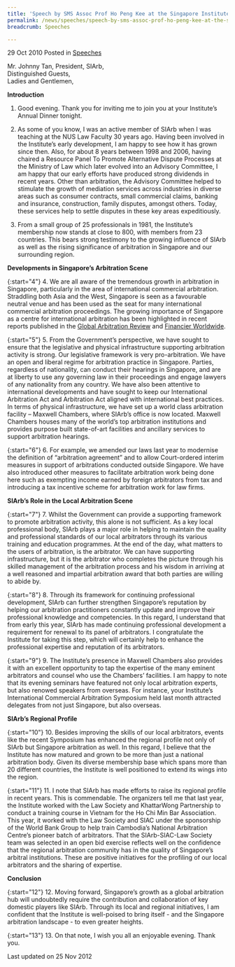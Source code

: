 ```yaml
---
title: 'Speech by SMS Assoc Prof Ho Peng Kee at the Singapore Institute of Arbitrators (SIArb) Annual Dinner'
permalink: /news/speeches/speech-by-sms-assoc-prof-ho-peng-kee-at-the-singapore-institute-of-arbitrators-siarb-annual-dinner
breadcrumb: Speeches

---
```



29 Oct 2010 Posted in [Speeches](/news/speeches)


Mr. Johnny Tan, President, SIArb,   
Distinguished Guests,  
Ladies and Gentlemen,  

**Introduction**

1. Good evening. Thank you for inviting me to join you at your Institute’s Annual Dinner tonight.          

2. As some of you know, I was an active member of SIArb when I was teaching at the NUS Law Faculty 30 years ago. Having been involved in the Institute’s early development, I am happy to see how it has grown since then.  Also, for about 8 years between 1998 and 2006, having chaired a Resource Panel To Promote Alternative Dispute Processes at the Ministry of Law which later evolved into an Advisory Committee, I am happy that our early efforts have produced strong dividends in recent years. Other than arbitration, the Advisory Committee helped to stimulate the growth of mediation services across industries in diverse areas such as consumer contracts, small commercial claims, banking and insurance, construction, family disputes, amongst others. Today, these services help to settle disputes in these key areas expeditiously.

3. From a small group of 25 professionals in 1981, the Institute’s membership now stands at close to 800, with members from 23 countries. This bears strong testimony to the growing influence of SIArb as well as the rising significance of arbitration in Singapore and our surrounding region.


**Developments in Singapore’s Arbitration Scene**

{:start="4"}
4. We are all aware of the tremendous growth in arbitration in Singapore,  particularly in the area of international commercial arbitration. Straddling both Asia and the West, Singapore is seen as a favourable neutral venue and has been used as the seat for many international commercial arbitration proceedings. The growing importance of Singapore as a centre for international arbitration has been highlighted in recent reports published in the <u>Global Arbitration Review</u> and <u>Financier Worldwide</u>.

{:start="5"}
5. From the Government’s perspective, we have sought to ensure that the legislative and physical infrastructure supporting arbitration activity is strong. Our legislative framework is very pro-arbitration. We have an open and liberal regime for arbitration practice in Singapore. Parties, regardless of nationality, can conduct their hearings in Singapore, and are at liberty to use any governing law in their proceedings and engage lawyers of any nationality from any country. We have also been attentive to international developments and have sought to keep our International Arbitration Act and Arbitration Act aligned with international best practices. In terms of physical infrastructure, we have set up a world class arbitration facility – Maxwell Chambers, where SIArb’s office is now located. Maxwell Chambers houses many of the world’s top arbitration institutions and provides purpose built state-of-art facilities and ancillary services to support arbitration hearings.

{:start="6"}
6. For example, we amended our laws last year to modernise the definition of “arbitration agreement” and to allow Court-ordered interim measures in support of arbitrations conducted outside Singapore. We have also introduced other measures to facilitate arbitration work being done here such as exempting income earned by foreign arbitrators from tax and introducing a tax incentive scheme for arbitration work for law firms.

**SIArb’s Role in the Local Arbitration Scene**

{:start="7"}
7. Whilst the Government can provide a supporting framework to promote arbitration activity, this alone is not sufficient. As a key local professional body, SIArb plays a major role in helping to maintain the quality and professional standards of our local arbitrators through its various training and education programmes. At the end of the day, what matters to the users of arbitration, is the arbitrator. We can have supporting infrastructure, but it is the arbitrator who completes the picture through his skilled management of the arbitration process and his wisdom in arriving at a well reasoned and impartial arbitration award that both parties are willing to abide by.

{:start="8"}
8. Through its framework for continuing professional development, SIArb can further strengthen Singapore’s reputation by helping our arbitration practitioners constantly update and improve their professional knowledge and competencies. In this regard, I understand that from early this year, SIArb has made continuing professional development a requirement for renewal to its panel of arbitrators. I congratulate the Institute for taking this step, which will certainly help to enhance the professional expertise and reputation of its arbitrators.

{:start="9"}
9. The Institute’s presence in Maxwell Chambers also provides it with an excellent opportunity to tap the expertise of the many eminent arbitrators and counsel who use the Chambers’ facilities. I am happy to note that its evening seminars have featured not only local arbitration experts, but also renowed speakers from overseas. For instance, your Institute’s International Commercial Arbitration Symposium held last month attracted delegates from not just Singapore, but also overseas. 


**SIArb’s Regional Profile**

{:start="10"}
10. Besides improving the skills of our local arbitrators, events like the recent Symposium has enhanced the regional profile not only of SIArb but Singapore arbitration as well. In this regard, I believe that the Institute has now matured and grown to be more than just a national arbitration body. Given its diverse membership base which spans more than 20 different countries, the Institute is well positioned to extend its wings into the region.

{:start="11"}
11. I note that SIArb has made efforts to raise its regional profile in recent years. This is commendable. The organizers tell me that last year, the Institute worked with the Law Society and KhattarWong Partnership to conduct a training course in Vietnam for the Ho Chi Min Bar Association. This year, it worked with the Law Society and SIAC under the sponsorship of the World Bank Group to help train Cambodia’s National Arbitration Centre’s pioneer batch of arbitrators. That the SIArb-SIAC-Law Society team was selected in an open bid exercise reflects well on the confidence that the regional arbitration community has in the quality of Singapore’s arbitral institutions. These are positive initiatives for the profiling of our local arbitrators and the sharing of expertise.


**Conclusion**

{:start="12"}
12. Moving forward, Singapore’s growth as a global arbitration hub will undoubtedly require the contribution and collaboration of key domestic players like SIArb. Through its local and regional initiatives, I am confident that the Institute is well-poised to bring itself - and the Singapore arbitration landscape - to even greater heights.  

{:start="13"}
13. On that note, I wish you all an enjoyable evening. Thank you.


<p class="right-side-updated">Last updated on 25 Nov 2012</p>
